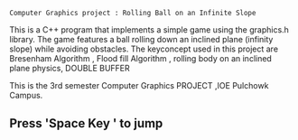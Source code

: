 
    Computer Graphics project : Rolling Ball on an Infinite Slope

This is a C++ program that implements a simple game using the graphics.h library. The game features a ball rolling down an inclined plane (infinity slope) while avoiding obstacles.
The keyconcept used in this project are Bresenham Algorithm , Flood fill Algorithm , rolling body on an inclined plane physics, DOUBLE BUFFER

This is the 3rd semester Computer Graphics PROJECT ,IOE Pulchowk Campus.

## Press 'Space Key ' to jump
